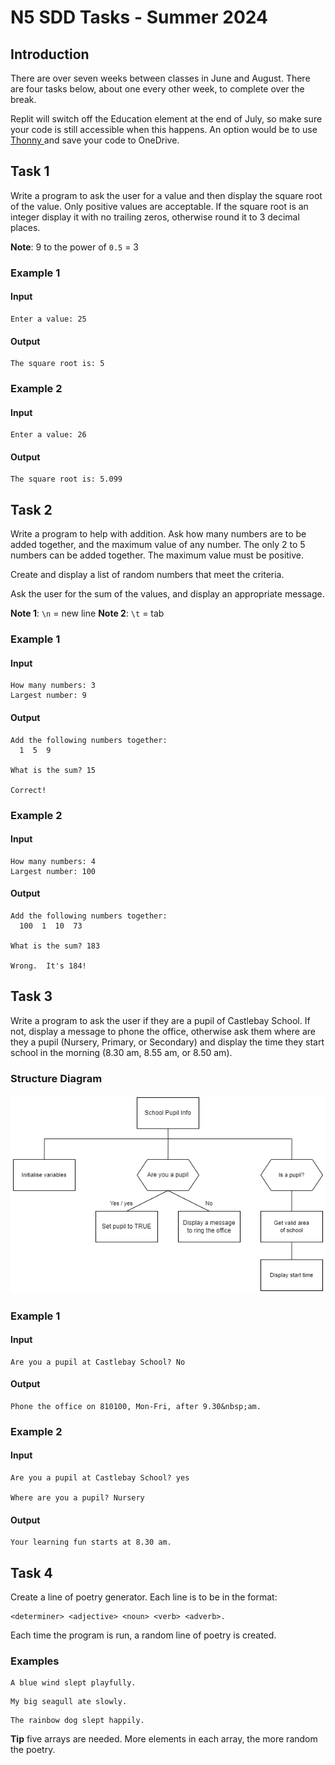 # N5 SDD Tasks - Summer 2024

## Introduction

There are over seven weeks between classes in June and August.  There are four tasks below, about one every other week, to complete over the break.

Replit will switch off the Education element at the end of July, so make sure your code is still accessible when this happens.  An option would be to use [Thonny ](https://thonny.org/) and save your code to OneDrive.

## Task 1

Write a program to ask the user for a value and then display the square root of the value.  Only positive values are acceptable.  If the square root is an integer display it with no trailing zeros, otherwise round it to 3 decimal places.

__Note__:  9 to the power of `0.5` = 3

### Example 1

#### Input

```
Enter a value: 25
```

#### Output

```
The square root is: 5
```


### Example 2

#### Input

```
Enter a value: 26
```

#### Output

```
The square root is: 5.099
```

## Task 2

Write a program to help with addition.  Ask how many numbers are to be added together, and the maximum value  of any number.  The only 2 to 5 numbers can be added together.  The maximum value must be positive.

Create and display a list of random numbers that meet the criteria.

Ask the user for the sum of the values, and display an appropriate message.

__Note 1__: `\n` = new line
__Note 2__: `\t` = tab

### Example 1

#### Input

```
How many numbers: 3
Largest number: 9
```

#### Output

```
Add the following numbers together:
  1  5  9

What is the sum? 15

Correct!
```

### Example 2

#### Input

```
How many numbers: 4
Largest number: 100
```

#### Output

```
Add the following numbers together:
  100  1  10  73

What is the sum? 183

Wrong.  It's 184!
```

## Task 3

Write a program to ask the user if they are a pupil of Castlebay School.  If not, display a message to phone the office, otherwise ask them where are they a pupil (Nursery, Primary, or Secondary) and display the time they start school in the morning (8.30&nbsp;am, 8.55&nbsp;am, or 8.50&nbsp;am).

### Structure Diagram

![Structure diagram](images/N5-SDD-School-Pupil.png "Structure diagram")

### Example 1

#### Input

```
Are you a pupil at Castlebay School? No
```

#### Output

```
Phone the office on 810100, Mon-Fri, after 9.30&nbsp;am.
```

### Example 2

#### Input

```
Are you a pupil at Castlebay School? yes

Where are you a pupil? Nursery
```

#### Output

```
Your learning fun starts at 8.30 am.
```

## Task 4

Create a line of poetry generator.  Each line is to be in the format:

```
<determiner> <adjective> <noun> <verb> <adverb>.
```
Each time the program is run, a random line of poetry is created.

### Examples

```
A blue wind slept playfully.
```

```
My big seagull ate slowly.
```

```
The rainbow dog slept happily.
```

__Tip__ five arrays are needed.  More elements in each array, the more random the poetry.